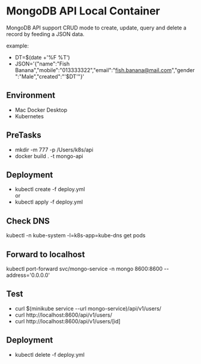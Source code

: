 
# MongoDB API Local Container
MongoDB API support CRUD mode to create, update, query and delete a record by feeding a JSON data.

example:
* DT=$(date +'%F %T')
* JSON='{"name":"Fish Banana","mobile":"013333322","email":"fish.banana@mail.com","gender":"Male","created":"'$DT'"}'

## Environment
* Mac Docker Desktop
* Kubernetes

## PreTasks
* mkdir -m 777 -p /Users/k8s/api
* docker build . -t mongo-api

## Deployment
* kubectl create -f deploy.yml
<br>or 
* kubectl apply -f deploy.yml

## Check DNS
kubectl -n kube-system -l=k8s-app=kube-dns get pods

## Forward to localhost
kubectl port-forward svc/mongo-service -n mongo 8600:8600 --address='0.0.0.0'

## Test
* curl $(minikube service --url mongo-service)/api/v1/users/
* curl http://localhost:8600/api/v1/users/
* curl http://localhost:8600/api/v1/users/[id]

## Deployment
* kubectl delete -f deploy.yml
